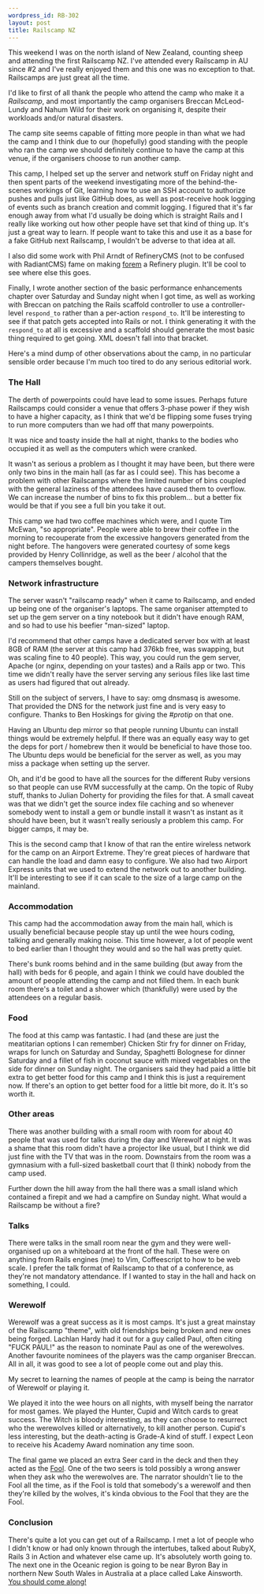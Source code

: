 ```yaml
--- 
wordpress_id: RB-302
layout: post
title: Railscamp NZ
---
```


This weekend I was on the north island of New Zealand, counting sheep and attending the first Railscamp NZ. I've attended every Railscamp in AU since #2 and I've really enjoyed them and this one was no exception to that. Railscamps are just great all the time.

I'd like to first of all thank the people who attend the camp who make it a *Railscamp*, and most importantly the camp organisers Breccan McLeod-Lundy and Nahum Wild for their work on organising it, despite their workloads and/or natural disasters.

The camp site seems capable of fitting more people in than what we had the camp and I think due to our (hopefully) good standing with the people who ran the camp we should definitely continue to have the camp at this venue, if the organisers choose to run another camp.

This camp, I helped set up the server and network stuff on Friday night and then spent parts of the weekend investigating more of the behind-the-scenes workings of Git, learning how to use an SSH account to authorize pushes and pulls just like GitHub does, as well as post-receive hook logging of events such as branch creation and commit logging. I figured that it's far enough away from what I'd usually be doing which is straight Rails and I really like working out how other people have set that kind of thing up. It's just a great way to learn. If people want to take this and use it as a base for a fake GitHub next Railscamp, I wouldn't be adverse to that idea at all.

I also did some work with Phil Arndt of RefineryCMS (not to be confused with RadiantCMS) fame on making <a href='http://github.com/radar/forem'>forem</a> a Refinery plugin. It'll be cool to see where else this goes.

Finally, I wrote another section of the basic performance enhancements chapter over Saturday and Sunday night when I got time, as well as working with Breccan on patching the Rails scaffold controller to use a controller-level `respond_to` rather than a per-action `respond_to`. It'll be interesting to see if that patch gets accepted into Rails or not. I think generating it with the `respond_to` at all is excessive and a scaffold should generate the most basic thing required to get going. XML doesn't fall into that bracket.
 
Here's a mind dump of other observations about the camp, in no particular sensible order because I'm much too tired to do any serious editorial work.

### The Hall

The derth of powerpoints could have lead to some issues. Perhaps future Railscamps could consider a venue that offers 3-phase power if they wish to have a higher capacity, as I think that we'd be flipping some fuses trying to run more computers than we had off that many powerpoints.

It was nice and toasty inside the hall at night, thanks to the bodies who occupied it as well as the computers which were cranked.

It wasn't as serious a problem as I thought it may have been, but there were only two bins in the main hall (as far as I could see). This has become a problem with other Railscamps where the limited number of bins coupled with the general laziness of the attendees have caused them to overflow. We can increase the number of bins to fix this problem... but a better fix would be that if you see a full bin you take it out.

This camp we had two coffee machines which were, and I quote Tim McEwan, "so appropriate". People were able to brew their coffee in the morning to recouperate from the excessive hangovers generated from the night before. The hangovers were generated courtesy of some kegs provided by Henry Collinridge, as well as the beer / alcohol that the campers themselves bought.

### Network infrastructure

The server wasn't "railscamp ready" when it came to Railscamp, and ended up being one of the organiser's laptops. The same organiser attempted to set up the gem server on a tiny notebook but it didn't have enough RAM, and so had to use his beefier "man-sized" laptop.

I'd recommend that other camps have a dedicated server box with at least 8GB of RAM (the server at this camp had 376kb free, was swapping, but was scaling fine to 40 people). This way, you could run the gem server, Apache (or nginx, depending on your tastes) and a Rails app or two. This time we didn't really have the server serving any serious files like last time as users had figured that out already.

Still on the subject of servers, I have to say: omg dnsmasq is awesome. That provided the DNS for the network just fine and is very easy to configure. Thanks to Ben Hoskings for giving the *#protip* on that one.

Having an Ubuntu dep mirror so that people running Ubuntu can install things would be extremely helpful. If there was an equally easy way to get the deps for port / homebrew then it would be beneficial to have those too. The Ubuntu deps would be beneficial for the server as well, as you may miss a package when setting up the server.

Oh, and it'd be good to have all the sources for the different Ruby versions so that people can use RVM successfully at the camp. On the topic of Ruby stuff, thanks to Julian Doherty for providing the files for that. A small caveat was that we didn't get the source index file caching and so whenever somebody went to install a gem or bundle install it wasn't as instant as it should have been, but it wasn't really seriously a problem this camp. For bigger camps, it may be.

This is the second camp that I know of that ran the entire wireless network for the camp on an Airport Extreme. They're great pieces of hardware that can handle the load and damn easy to configure. We also had two Airport Express units that we used to extend the network out to another building. It'll be interesting to see if it can scale to the size of a large camp on the mainland.

### Accommodation

This camp had the accommodation away from the main hall, which is usually beneficial because people stay up until the wee hours coding, talking and generally making noise. This time however, a lot of people went to bed earlier than I thought they would and so the hall was pretty quiet. 

There's bunk rooms behind and in the same building (but away from the hall) with beds for 6 people, and again I think we could have doubled the amount of people attending the camp and not filled them. In each bunk room there's a toilet and a shower which (thankfully) were used by the attendees on a regular basis. 

### Food

The food at this camp was fantastic. I had (and these are just the meatitarian options I can remember) Chicken Stir fry for dinner on Friday, wraps for lunch on Saturday and Sunday, Spaghetti Bolognese for dinner Saturday and a fillet of fish in coconut sauce with mixed vegetables on the side for dinner on Sunday night. The organisers said they had paid a little bit extra to get better food for this camp and I think this is just a requirement now. If there's an option to get better food for a little bit more, do it. It's so worth it.

### Other areas

There was another building with a small room with room for about 40 people that was used for talks during the day and Werewolf at night. It was a shame that this room didn't have a projector like usual, but I think we did just fine with the TV that was in the room. Downstairs from the room was a gymnasium with a full-sized basketball court that (I think) nobody from the camp used.

Further down the hill away from the hall there was a small island which contained a firepit and we had a campfire on Sunday night. What would a Railscamp be without a fire?

### Talks

There were talks in the small room near the gym and they were well-organised up on a whiteboard at the front of the hall. These were on anything from Rails engines (me) to Vim, Coffeescript to how to be web scale. I prefer the talk format of Railscamp to that of a conference, as they're not mandatory attendance. If I wanted to stay in the hall and hack on something, I could. 

### Werewolf

Werewolf was a great success as it is most camps. It's just a great mainstay of the Railscamp "theme", with old friendships being broken and new ones being forged. Lachlan Hardy had it out for a guy called Paul, often citing "FUCK PAUL!" as the reason to nominate Paul as one of the werewolves. Another favourite nominees of the players was the camp organiser Breccan. All in all, it was good to see a lot of people come out and play this.

My secret to learning the names of people at the camp is being the narrator of Werewolf or playing it.

We played it into the wee hours on all nights, with myself being the narrator for most games. We played the Hunter, Cupid and Witch cards to great success. The Witch is bloody interesting, as they can choose to resurrect who the werewolves killed or alternatively, to kill another person. Cupid's less interesting, but the death-acting is Grade-A kind of stuff. I expect Leon to receive his Academy Award nomination any time soon.

The final game we placed an extra Seer card in the deck and then they acted as the <a href='http://www.brenbarn.net/werewolf/rules.html'>Fool</a>. One of the two seers is told possibly a wrong answer when they ask who the werewolves are. The narrator shouldn't lie to the Fool all the time, as if the Fool is told that somebody's a werewolf and then they're killed by the wolves, it's kinda obvious to the Fool that they are the Fool.

### Conclusion

There's quite a lot you can get out of a Railscamp. I met a lot of people who I didn't know or had only known through the intertubes, talked about RubyX, Rails 3 in Action and whatever else came up. It's absolutely worth going to. The next one in the Oceanic region is going to be near Byron Bay in northern New South Wales in Australia at a place called Lake Ainsworth. <a href='http://railscamp9.eventbrite.com/'>You should come along!</a>
